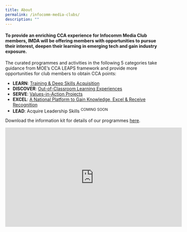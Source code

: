 ```yaml
---
title: About
permalink: /infocomm-media-clubs/
description: ""
---
```

#### To provide an enriching CCA experience for Infocomm Media Club members, IMDA will be offering members with opportunities to pursue their interest, deepen their learning in emerging tech and gain industry exposure.

The curated programmes and activities in the following 5 categories take guidance from MOE’s CCA LEAPS framework and provide more opportunities for club members to obtain CCA points:

* **LEARN**: [Training & Deep Skills Acquisition](/infocomm-media-clubs/learn/)
* **DISCOVER**: [Out-of-Classroom Learning Experiences](/infocomm-media-clubs/discover/)
* **SERVE**: [Values-in-Action Projects](/infocomm-media-clubs/serve/)
* **EXCEL**: [A National Platform to Gain Knowledge, Excel & Receive Recognition](https://codesg.imda.gov.sg/infocomm-media-clubs/EXCEL)
* **LEAD**: Acquire Leadership Skills  <sup>COMING SOON</sup>

Download the information kit for details of our programmes [here](/files/infocomm-media-clubs/IMDA%20ICM%20Club%20Info%20Kit.pdf).

<div class="bp-youtube"><iframe width="560" height="315" src="https://www.youtube.com/embed/EZg11sd0imk" title="YouTube video player" frameborder="0" allow="accelerometer; autoplay; clipboard-write; encrypted-media; gyroscope; picture-in-picture" allowfullscreen></iframe></div>